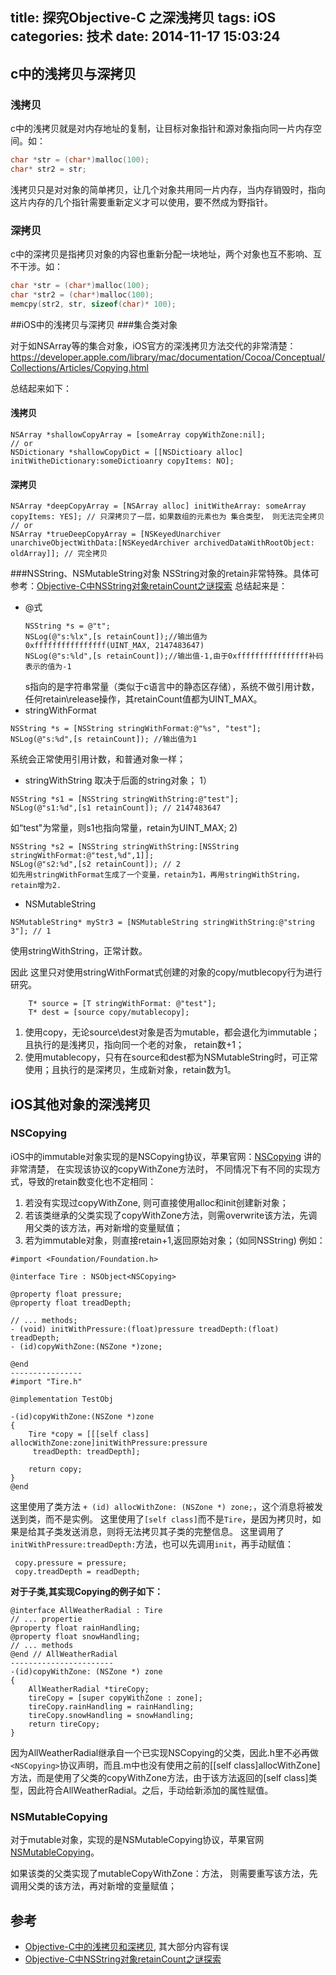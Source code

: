 title: 探究Objective-C 之深浅拷贝
tags: iOS
categories: 技术
date: 2014-11-17 15:03:24
---
## c中的浅拷贝与深拷贝
### 浅拷贝
  c中的浅拷贝就是对内存地址的复制，让目标对象指针和源对象指向同一片内存空间。如：
```c
char *str = (char*)malloc(100);
char* str2 = str;
```
 浅拷贝只是对对象的简单拷贝，让几个对象共用同一片内存，当内存销毁时，指向这片内存的几个指针需要重新定义才可以使用，要不然成为野指针。

### 深拷贝
 c中的深拷贝是指拷贝对象的内容也重新分配一块地址，两个对象也互不影响、互不干涉。如：
```c
char *str = (char*)malloc(100);
char *str2 = (char*)malloc(100);
memcpy(str2, str, sizeof(char)* 100);
``` 
##iOS中的浅拷贝与深拷贝
###集合类对象

对于如NSArray等的集合对象，iOS官方的深浅拷贝方法交代的非常清楚：https://developer.apple.com/library/mac/documentation/Cocoa/Conceptual/Collections/Articles/Copying.html

总结起来如下：
#### 浅拷贝
```objc
NSArray *shallowCopyArray = [someArray copyWithZone:nil];
// or
NSDictionary *shallowCopyDict = [[NSDictioary alloc] initWitheDictionary:someDictioanry copyItems: NO];
```
#### 深拷贝
```objc
NSArray *deepCopyArray = [NSArray alloc] initWitheArray: someArray copyItems: YES]; // 只深拷贝了一层，如果数组的元素也为 集合类型， 则无法完全拷贝
// or
NSArray *trueDeepCopyArray = [NSKeyedUnarchiver unarchiveObjectWithData:[NSKeyedArchiver archivedDataWithRootObject: oldArray]]; // 完全拷贝
```
###NSString、NSMutableString对象
NSString对象的retain非常特殊。具体可参考：[Objective-C中NSString对象retainCount之谜探索](http://blog.csdn.net/developer_zhang/article/details/9342647)
总结起来是：

* @式
  ```objc
  NSString *s = @"t";
  NSLog(@"s:%lx",[s retainCount]);//输出值为0xffffffffffffffff(UINT_MAX, 2147483647)
  NSLog(@"s:%ld",[s retainCount]);//输出值-1,由于0xffffffffffffffff补码表示的值为-1
  ```
  s指向的是字符串常量（类似于c语言中的静态区存储），系统不做引用计数，任何retain\release操作，其retainCount值都为UINT_MAX。
* stringWithFormat
 ```objc
 NSString *s = [NSString stringWithFormat:@"%s", "test"];
 NSLog(@"s:%d",[s retainCount]); //输出值为1
 ```
 系统会正常使用引用计数，和普通对象一样；
* stringWithString
 取决于后面的string对象；
 1）
 ```objc
 NSString *s1 = [NSString stringWithString:@"test"];
 NSLog(@"s1:%d",[s1 retainCount]); // 2147483647
 ```
 如“test"为常量，则s1也指向常量，retain为UINT_MAX;
 2)
 ```objc
 NSString *s2 = [NSString stringWithString:[NSString stringWithFormat:@"test,%d",1]];
 NSLog(@"s2:%d",[s2 retainCount]); // 2
 如先用stringWithFormat生成了一个变量，retain为1，再用stringWithString，retain增为2.
 ```
* NSMutableString
 ```objc
 NSMutableString* myStr3 = [NSMutableString stringWithString:@"string 3"]; // 1
 ```
 使用stringWithString，正常计数。

因此 这里只对使用stringWithFormat式创建的对象的copy/mutblecopy行为进行研究。
```objc
    T* source = [T stringWithFormat: @"test"];
    T* dest = [source copy/mutablecopy];
```
1. 使用copy，无论source\dest对象是否为mutable，都会退化为immutable；且执行的是浅拷贝，指向同一个老的对象， retain数+1；
2. 使用mutablecopy，只有在source和dest都为NSMutableString时，可正常使用；且执行的是深拷贝，生成新对象，retain数为1。

## iOS其他对象的深浅拷贝

### NSCopying 
 iOS中的immutable对象实现的是NSCopying协议，苹果官网：[NSCopying](https://developer.apple.com/library/mac/documentation/Cocoa/Reference/Foundation/Protocols/NSCopying_Protocol/index.html#//apple_ref/doc/uid/TP40003777) 讲的非常清楚，
在实现该协议的copyWithZone方法时， 不同情况下有不同的实现方式，导致的retain数变化也不定相同：
1. 若没有实现过copyWithZone, 则可直接使用alloc和init创建新对象；
2. 若该类继承的父类实现了copyWithZone方法，则需overwrite该方法，先调用父类的该方法，再对新增的变量赋值；
3. 若为immutable对象，则直接retain+1,返回原始对象；（如同NSString)
例如：

```objc
#import <Foundation/Foundation.h>

@interface Tire : NSObject<NSCopying>

@property float pressure;
@property float treadDepth;

// ... methods;
- (void) initWithPressure:(float)pressure treadDepth:(float) treadDepth;
- (id)copyWithZone:(NSZone *)zone;

@end
----------------
#import "Tire.h"

@implementation TestObj

-(id)copyWithZone:(NSZone *)zone
{
    Tire *copy = [[[self class] allocWithZone:zone]initWithPressure:pressure
     treadDepth: treadDepth];

    return copy;
}
@end
```
这里使用了类方法 ``+ (id) allocWithZone: (NSZone *) zone;``，这个消息将被发送到类，而不是实例。 这里使用了``[self class]``而不是``Tire``，是因为拷贝时，如果是给其子类发送消息，则将无法拷贝其子类的完整信息。
这里调用了``initWithPressure:treadDepth:``方法，也可以先调用``init``，再手动赋值：
```objc
 copy.pressure = pressure;
 copy.treadDepth = readDepth;
```
**对于子类,其实现Copying的例子如下：**
```objc
@interface AllWeatherRadial : Tire
// ... propertie
@property float rainHandling;
@property float snowHandling;
// ... methods
@end // AllWeatherRadial
-----------------------
-(id)copyWithZone: (NSZone *) zone
{
	AllWeatherRadial *tireCopy;
    tireCopy = [super copyWithZone : zone];
    tireCopy.rainHandling = rainHandling;
    tireCopy.snowHandling = snowHandling;
    return tireCopy;
}
```
因为AllWeatherRadial继承自一个已实现NSCopying的父类，因此.h里不必再做``<NSCopying>``协议声明，而且.m中也没有使用之前的[[self class]allocWithZone]方法，而是使用了父类的copyWithZone方法，由于该方法返回的[self class]类型，因此符合AllWeatherRadial。之后，手动给新添加的属性赋值。

### NSMutableCopying
 对于mutable对象，实现的是NSMutableCopying协议，苹果官网[NSMutableCopying](https://developer.apple.com/library/mac/documentation/Cocoa/Reference/Foundation/Protocols/NSMutableCopying_Protocol/index.html#//apple_ref/doc/uid/TP40003783)。

如果该类的父类实现了mutableCopyWithZone：方法， 则需要重写该方法，先调用父类的该方法，再对新增的变量赋值；



## 参考
* [Objective-C中的浅拷贝和深拷贝](http://www.cocoachina.com/ios/20141113/10213.html), 其大部分内容有误
* [Objective-C中NSString对象retainCount之谜探索](http://blog.csdn.net/developer_zhang/article/details/9342647)